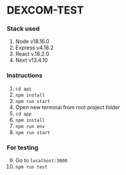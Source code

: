 # DEXCOM-TEST
### Stack used
1. Node v18.16.0
2. Express v4.18.2
3. React v.18.2.0
4. Next v13.4.10

### Instructions
1. `cd api`
2. `npm install`
3. `npm run start`
4. Open new terminal from root project folder
5. `cd app`
6. `npm install`
7. `npm run env`
8. `npm run start`

### For testing
9. Go to `localhost:3000`
10. `npm run test`
